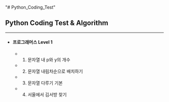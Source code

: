 "# Python_Coding_Test" 
## Python Coding Test & Algorithm
---
* #### 프로그래머스 Level 1
    - 1. 문자열 내 p와 y의 개수
    - 2. 문자열 내림차순으로 배치하기
    - 3. 문자열 다루기 기본
    - 4. 서울에서 김서방 찾기